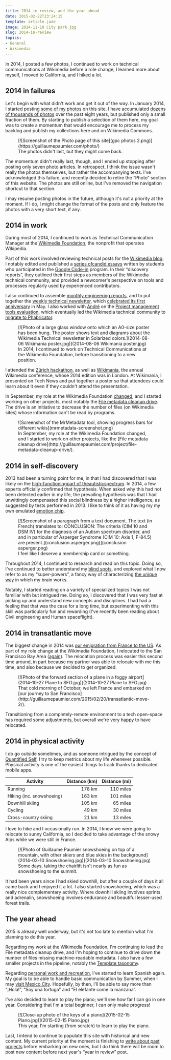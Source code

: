```yaml
---
title: 2014 in review, and the year ahead
date: 2015-02-22T23:24:15
template: article.jade
image: 2014-11-10 City park.jpg
slug: 2014-in-review
topics:
- General
- Wikimedia
---
```


In 2014, I posted a few photos, I continued to work on technical communications at Wikimedia before a role change, I learned more about myself, I moved to California, and I hiked a lot.

2014 in failures
----------------

Let's begin with what didn't work and get it out of the way. In January 2014, I started posting [some of my photos](http://guillaumepaumier.com/photo/) on this site. I have accumulated [dozens of thousands of photos](http://guillaumepaumier.com/2014/01/06/42812-photos/) over the past eight years, but published only a small fraction of them. By starting to publish a selection of them here, my goal was to create a momentum that would encourage me to process my backlog and publish my collections here and on Wikimedia Commons.

<figure>
[![Screenshot of the Photo page of this site](gpc photos 2.png)](https://guillaumepaumier.com/photo/)
<figcaption>The photos didn't last, but they might come back.</figcaption>
</figure>

The momentum didn't really last, though, and I ended up stopping after posting only seven photo articles. In retrospect, I think the issue wasn't really the photos themselves, but rather the accompanying texts. I've acknowledged this failure, and recently decided to retire the “Photo” section of this website. The photos are still online, but I've removed the navigation shortcut to that section.

I may resume posting photos in the future, although it's not a priority at the moment. If I do, I might change the format of the posts and only feature the photos with a very short text, if any.

2014 in work
------------

During most of 2014, I continued to work as Technical Communication Manager at the [Wikimedia Foundation](https://wikimediafoundation.org/), the nonprofit that operates Wikipedia.

Part of this work involved reviewing technical posts for the [Wikimedia blog](https://blog.wikimedia.org/); I notably edited and published a [series of](https://blog.wikimedia.org/2014/03/25/seeing-through-the-eyes-of-new-technical-contributors/)[candid essays](https://blog.wikimedia.org/2014/03/25/seeing-through-the-eyes-of-new-technical-contributors/) written by students who participated in the [Google Code-in](http://www.google-melange.com/gci/document/show/gci_program/google/gci2013/about_page) program. In their “discovery reports”, they outlined their first steps as members of the Wikimedia technical community, and provided a newcomer's perspective on tools and processes regularly used by experienced contributors.

I also continued to assemble [monthly engineering reports](http://www.mediawiki.org/wiki/Category:Wikimedia_engineering_reports), and to put together the [weekly technical newsletter](https://guillaumepaumier.com/project/wikimedia-tech-news/), which [celebrated its first anniversary](https://blog.wikimedia.org/2014/05/20/celebrating-one-year-of-tech-news/) in May. I also worked with [André](http://blogs.gnome.org/aklapper/) on the [Project management tools evaluation](https://www.mediawiki.org/wiki/Project_management_tools/Review), which eventually led the Wikimedia technical community to [migrate to Phabricator](https://blog.wikimedia.org/2014/06/10/on-our-way-to-phabricator/).

<figure>
[![Photo of a large glass window onto which an A0-size poster has been hung. The poster shows text and diagrams about the Wikimedia Technical newsletter in Solarized colors.](2014-08-06 Wikimania poster.jpg)](2014-08-06 Wikimania poster.jpg)
<figcaption>In 2014, I continued to work on Technical Communications at the Wikimedia Foundation, before transitioning to a new position.</figcaption>
</figure>

I attended the [Zürich hackathon](https://blog.wikimedia.org/2014/05/10/tech-wizards-behind-wikipedia-meet-in-zurich-for-hackathon/), as well as [Wikimania](http://wikimania2014.wikimedia.org/), the annual Wikimedia conference, whose 2014 edition was in London. At Wikimania, I presented on Tech News and put together a poster so that attendees could learn about it even if they couldn't attend the presentation.

In September, my role at the Wikimedia Foundation [changed](https://lists.wikimedia.org/pipermail/wikimediaannounce-l/2014-October/000993.html), and I started working on other projects, most notably the [File metadata cleanup drive](http://guillaumepaumier.com/project/file-metadata-cleanup-drive/). The drive is an initiative to decrease the number of files (on Wikimedia sites) whose information can't be read by programs.

<figure>
![Screenshot of the MrMetadata tool, showing progress bars for different wikis](mrmetadata-screenshot.png)
<figcaption>In September, my role at the Wikimedia Foundation changed, and I started to work on other projects, like the [File metadata cleanup drive](http://guillaumepaumier.com/project/file-metadata-cleanup-drive/).</figcaption>
</figure>

2014 in self-discovery
----------------------

2013 had been a turning point for me, in that I had discovered that I was likely on the [high-functioning](https://en.wikipedia.org/wiki/Asperger_syndrome)[part of the](https://en.wikipedia.org/wiki/Asperger_syndrome)[autistic](https://en.wikipedia.org/wiki/Asperger_syndrome)[spectrum](https://en.wikipedia.org/wiki/Asperger_syndrome). In 2014, a few experts officially confirmed that hypothesis. When asked why this had not been detected earlier in my life, the prevailing hypothesis was that I had unwittingly compensated this social blindness by a higher intelligence, as suggested by tests performed in 2013. I like to think of it as having my my own emulated [emotion chip](https://en.wikipedia.org/wiki/Data_(Star_Trek)).

<figure>
[![Screenshot of a paragraph from a text document. The text (in French) translates to: CONCLUSION: The criteria (CIM 10 and DSM IV) for the diagnosis of an Autism spectrum disorder, and and in particular of Asperger Syndrome (CIM 10: Axis 1, F-84.5) are present.](conclusion asperger.png)](conclusion asperger.png)
<figcaption>I feel like I deserve a membership card or something.</figcaption>
</figure>

Throughout 2014, I continued to research and read on this topic. Doing so, I've continued to better understand my [blind spots](http://aspiesforpresident.tumblr.com/), and explored what I now refer to as my “super-powers”, a fancy way of characterizing [the unique way](http://arstechnica.com/science/2015/01/the-connections-in-autistic-brains-are-idiosyncratic-and-individualized/) in which my brain works.

Notably, I started reading on a variety of specialized topics I was not familiar with but intrigued me. Doing so, I discovered that I was very fast at picking up and understand new concepts and disciplines. I had had a feeling that that was the case for a long time, but experimenting with this skill was particularly fun and rewarding (I've recently been reading about Civil engineering and Human spaceflight).

2014 in transatlantic move
--------------------------

The biggest change in 2014 was [our emigration from France to the US](http://guillaumepaumier.com/2015/02/20/transatlantic-move-2/%20"Transatlantic%20move%20II:%20They"). As part of my role change at the Wikimedia Foundation, I relocated to the San Francisco Bay Area ([again](https://guillaumepaumier.com/2010/01/27/back-in-the-game/)). The relocation process was easier this second time around, in part because my partner was able to relocate with me this time, and also because we decided to get organized.

<figure>
[![Photo of the forward section of a plane in a foggy airport](2014-10-27 Plane to SFO.jpg)](2014-10-27 Plane to SFO.jpg)
<figcaption>That cold morning of October, we left France and embarked on [our journey to San Francisco](http://guillaumepaumier.com/2015/02/20/transatlantic-move-2/).</figcaption>
</figure>

Transitioning from a completely-remote environment to a tech open-space has required some adjustments, but overall we're very happy to have relocated.

2014 in physical activity
-------------------------

I do go outside sometimes, and as someone intrigued by the concept of [Quantified Self](https://en.wikipedia.org/wiki/Quantified_Self), I try to keep metrics about my life whenever possible. Physical activity is one of the easiest things to track thanks to dedicated mobile apps.

| Activity                  | Distance (km) | Distance (mi) |
| ------------------------- | -------------:| -------------:|
| Running                   | 178 km        | 110 miles     |
| Hiking (inc. snowshoeing) | 163 km        | 101 miles     |
| Downhill skiing           | 105 km        | 65 miles      |
| Cycling                   | 49 km         | 30 miles      |
| Cross-country skiing      | 21 km         | 13 miles      |


I love to hike and I occasionally run. In 2014, I knew we were going to relocate to sunny California, so I decided to take advantage of the snowy Alps while we were still in France.

<figure>
[![Photo of Guillaume Paumier snowshoeing on top of a mountain, with other skiers and blue skies in the background](2014-03-10 Snowshoeing.jpg)](2014-03-10 Snowshoeing.jpg)
<figcaption>Some days, taking the chairlift isn't nearly as fun as snowshoeing to the summit.</figcaption>
</figure>

It had been years since I had skied downhill, but after a couple of days it all came back and I enjoyed it a lot. I also started snowshoeing, which was a really nice complementary activity. Where downhill skiing involves sprints and adrenalin, snowshoeing involves endurance and beautiful lesser-used forest trails.

The year ahead
--------------

2015 is already well underway, but it's not too late to mention what I'm planning to do this year.

Regarding my work at the Wikimedia Foundation, I'm continuing to lead the File metadata cleanup drive, and I'm hoping to continue to drive down the number of files missing machine-readable metadata. I also have a few smaller projects in the pipeline, notably the [Template taxonomy](http://meta.wikimedia.org/wiki/Templates/Taxonomy).

Regarding [personal work and recreation](https://twitter.com/gpaumier/status/422032557064986625), I've started to learn Spanish again. My goal is to be able to handle basic communication by Summer, when I may [visit Mexico City](https://wikimania2015.wikimedia.org/wiki/Main_Page). Hopefully, by then, I'll be able to say more than “¡Hola!”, “Soy una tortuga” and “El elefante come la manzana”.

I've also decided to learn to play the piano; we'll see how far I can go in one year. Considering that I'm a total beginner, I can only make progress!

<figure>
[![Close-up photo of the keys of a piano](2015-02-15 Piano.jpg)](2015-02-15 Piano.jpg)
<figcaption>This year, I'm starting (from scratch) to learn to play the piano.</figcaption>
</figure>

Last, I intend to continue to populate this site with historical and new content. My current priority at the moment is finishing to [write about past projects](https://guillaumepaumier.com/projects/) before embarking on new ones, but I do think there will be room to post new content before next year's “year in review” post.

